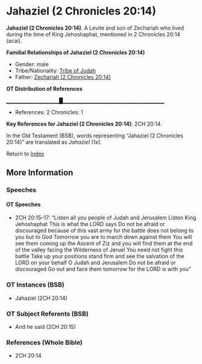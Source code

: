 # Jahaziel (2 Chronicles 20:14)
**Jahaziel (2 Chronicles 20:14)**. 
A Levite and son of Zechariah who lived during the time of King Jehoshaphat, mentioned in 2 Chronicles 20:14 (acai). 




**Familial Relationships of Jahaziel (2 Chronicles 20:14)**


* Gender: male
* Tribe/Nationality: [Tribe of Judah](../../../groups/md/acai/Judah.md)
* Father: [Zechariah (2 Chronicles 20:14)](Zechariah.10.md)


**OT Distribution of References**

▁▁▁▁▁▁▁▁▁▁▁▁▁█▁▁▁▁▁▁▁▁▁▁▁▁▁▁▁▁▁▁▁▁▁▁▁▁▁
* References: 2 Chronicles: 1



**Key References for Jahaziel (2 Chronicles 20:14)**: 
2CH 20:14. 


In the Old Testament (BSB), words representing “Jahaziel (2 Chronicles 20:14)” are translated as 
*Jahaziel* (1x). 




Return to [Index](00-Index.md)

## More Information

### Speeches

#### OT Speeches

* 2CH 20:15–17: “Listen all you people of Judah and Jerusalem Listen King Jehoshaphat This is what the LORD says Do not be afraid or discouraged because of this vast army for the battle does not belong to you but to God Tomorrow you are to march down against them You will see them coming up the Ascent of Ziz and you will find them at the end of the valley facing the Wilderness of Jeruel You need not fight this battle Take up your positions stand firm and see the salvation of the LORD on your behalf O Judah and Jerusalem Do not be afraid or discouraged Go out and face them tomorrow for the LORD is with you”

### OT Instances (BSB)

* Jahaziel (2CH 20:14)



### OT Subject Referents (BSB)

* And he said (2CH 20:15)



### References (Whole Bible)

* 2CH 20:14



